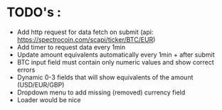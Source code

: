 # TODO's :
  - Add http request for data fetch on submit (api: https://spectrocoin.com/scapi/ticker/BTC/EUR)
  - Add timer to request data every 1min
  - Update amount equivalents automatically every 1min + after submit
  - BTC input field must contain only numeric values and show correct errors
  - Dynamic 0-3 fields that will show equivalents of the amount (USD/EUR/GBP)
  - Dropdown menu to add missing (removed) currency field
  - Loader would be nice